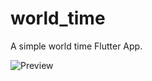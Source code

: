 # world_time

A simple world time Flutter App.

![Preview](https://i.loli.net/2019/09/30/3pmrJdeAZ6lgfVk.gif)
